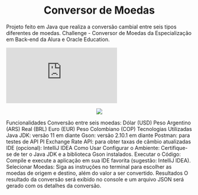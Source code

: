 <h1 align="center">Conversor de Moedas</h1>
<p>Projeto feito em Java que realiza a conversão cambial entre seis tipos diferentes de moedas. Challenge - Conversor de Moedas da Especialização em Back-end da Alura e Oracle Education.</p>

![Badge do json](https://github.com/badges/shields/raw/master/package.json)
<p align="center">
<img loading="lazy" src="http://img.shields.io/static/v1?label=STATUS&message=EM%20DESENVOLVIMENTO&color=GREEN&style=for-the-badge"/>
</p>


Funcionalidades
Conversão entre seis moedas:
Dólar (USD)
Peso Argentino (ARS)
Real (BRL)
Euro (EUR)
Peso Colombiano (COP)
Tecnologias Utilizadas
Java JDK: versão 11 em diante
Gson: versão 2.10.1 em diante
Postman: para testes de API
PI Exchange Rate API: para obter taxas de câmbio atualizadas
IDE (opcional): IntelliJ IDEA
Como Usar
Configurar o Ambiente: Certifique-se de ter o Java JDK e a biblioteca Gson instalados.
Executar o Código: Compile e execute a aplicação em sua IDE favorita (sugestão: IntelliJ IDEA).
Selecionar Moedas: Siga as instruções no terminal para escolher as moedas de origem e destino, além do valor a ser convertido.
Resultados
O resultado da conversão será exibido no console e um arquivo JSON será gerado com os detalhes da conversão.
